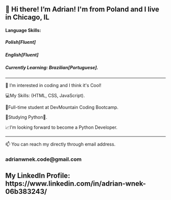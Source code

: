 <h2>👋
Hi there! I’m Adrian! 
I'm from Poland and I live in Chicago, IL</h2>
<h4>Language Skills:</h4> 
<h5>Polish[Fluent]</h5> 
<h5>English[Fluent]</h5>
<h5>Currently Learning: Brazilian[Portuguese].</h5>

 ------------------------------------------------------------------------------------------------------------------------------------------------------------------------ 
👀 I’m interested in coding and I think it's Cool!
  
💻My Skills: (HTML, CSS, JavaScript).
  
📖Full-time student at DevMountain Coding Bootcamp.
  
🌱Studying Python🐍.
  
📈I’m looking forward to become a Python Developer.

------------------------------------------------------------------------------------------------------------------------------------------------------------------------- 
📫 You can reach my directly through email address.
<h3> adrianwnek.code@gmail.com </h3>

<h2>My LinkedIn Profile: https://www.linkedin.com/in/adrian-wnek-06b383243/ </2>
<!---
AdrianWnek/AdrianWnek is a ✨ special ✨ repository because its `README.md` (this file) appears on your GitHub profile.
You can click the Preview link to take a look at your changes.
---></p>
